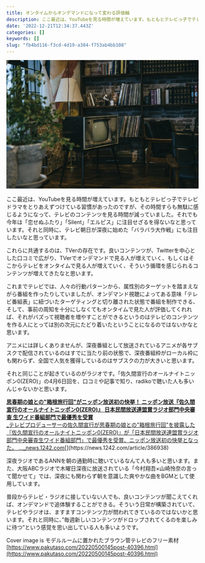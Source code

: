 ```yaml
---
title: オンタイムからオンデマンドになって変わる評価軸
description: ここ最近は、YouTubeを見る時間が増えています。もともとテレビっ子でテレビドラマをとりあえずつけている習慣があったのですが、その時間すらも無駄に感じるようになって、テレビのコンテンツを見る時間が減っていました。それでも今年は「恋せぬふたり」「Silent」「エルピス」に注目せ…
date: '2022-12-21T12:34:37.443Z'
categories: []
keywords: []
slug: "fb4bd116-f3cd-4d19-a384-f753ab4bb108"
---
```

![](1__8b6qHxggmG5SAc7TeQHaeQ.jpeg)

ここ最近は、YouTubeを見る時間が増えています。もともとテレビっ子でテレビドラマをとりあえずつけている習慣があったのですが、その時間すらも無駄に感じるようになって、テレビのコンテンツを見る時間が減っていました。それでも今年は「恋せぬふたり」「Silent」「エルピス」に注目せざるを得ないなと思っています。それと同時に、テレビ朝日が深夜に始めた「バラバラ大作戦」にも注目したいなと思っています。

これらに共通するのは、TVerの存在です。良いコンテンツが、Twitterを中心とした口コミで広がり、TVerでオンデマンドで見る人が増えていく、もしくはそこからテレビをオンタイムで見る人が増えていく、そういう循環を感じられるコンテンツが増えてきたなと思います。

これまでテレビでは、人々の行動パターンから、属性別のターゲットを踏まえながら番組を作ったりしていましたが、オンデマンド視聴によってある意味「テレビ番組表」に紐づいたターゲティングと切り離された状態で番組を制作できる、そして、事前の周知を十分にしなくてもオンタイムで見た人が評価してくれれば、それがバズって視聴者を増やすことができるというのはテレビのコンテンツを作る人にとっては別の次元にたどり着いたということになるのではないかなと思います。

アニメには詳しくありませんが、深夜番組として放送されているアニメが各サブスクで配信されているのはすでに当たり前の状態で、深夜番組枠がローカル枠にも関わらず、全国で人気を獲得しているのはサブスクの力が大きいと思います。

それと同じことが起きているのがラジオです。「佐久間宣行のオールナイトニッポン0(ZERO)」の4月6日回を、口コミや記事で知り、radikoで聴いた人も多いんじゃないかと思います。

[**思春期の娘との"箱根旅行回"がニッポン放送初の快挙！ ニッポン放送『佐久間宣行のオールナイトニッポン0(ZERO)』 日本民間放送連盟賞ラジオ部門中央審査 生ワイド番組部門で最優秀を受賞**  
_テレビプロデューサーの佐久間宣行が思春期の娘との"箱根旅行回"を披露した『佐久間宣行のオールナイトニッポン0(ZERO)』が「日本民間放送連盟賞ラジオ部門中央審査生ワイド番組部門」で最優秀を受賞、ニッポン放送初の快挙となった。 ..._news.1242.com](https://news.1242.com/article/386938 "https://news.1242.com/article/386938")[](https://news.1242.com/article/386938)

深夜ラジオであるANNを朝の通勤時に聴いているなんて人も多いと思います。また、大阪ABCラジオで木曜日深夜に放送されている「今村翔吾×山崎怜奈の言って聞かせて」では、深夜にも関わらず朝を意識した爽やかな曲をBGMとして使用しています。

普段からテレビ・ラジオに接していない人でも、良いコンテンツが聞こえてくれば、オンデマンドで追体験することができる。そういう日常が構築されていて、テレビやラジオは、ますますコンテンツ力が問われてきているのではないかと思います。それと同時に、”毎週新しいコンテンツがドロップされてくるのを楽しみに待つ”という感覚を思い出している人も多いようです。

Cover image is モデルルームに置かれたブラウン管テレビのフリー素材 [https://www.pakutaso.com/20220500145post-40396.html](https://www.pakutaso.com/20220500145post-40396.html)